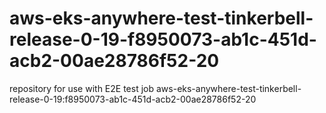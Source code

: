 # aws-eks-anywhere-test-tinkerbell-release-0-19-f8950073-ab1c-451d-acb2-00ae28786f52-20
repository for use with E2E test job aws-eks-anywhere-test-tinkerbell-release-0-19:f8950073-ab1c-451d-acb2-00ae28786f52-20
